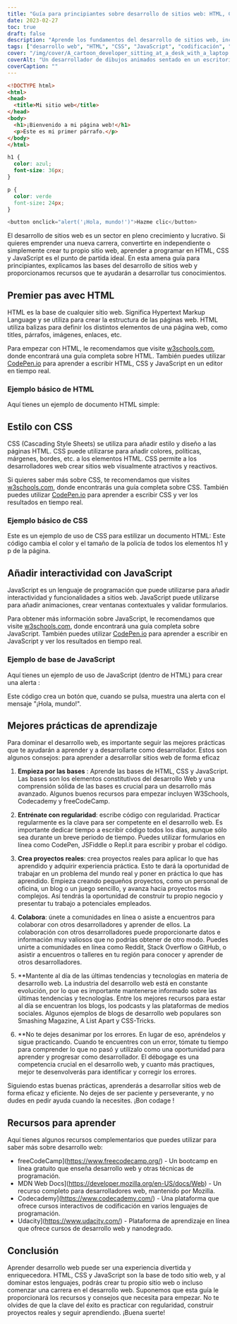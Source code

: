 ```yaml
---
title: "Guía para principiantes sobre desarrollo de sitios web: HTML, CSS y JavaScript"
date: 2023-02-27
toc: true
draft: false
description: "Aprende los fundamentos del desarrollo de sitios web, incluyendo HTML, CSS y JavaScript, con esta guía para principiantes."
tags: ["desarrollo web", "HTML", "CSS", "JavaScript", "codificación", "tutorial", "aprendizaje", "principiante", "CodePen", "W3Schools", "mejores prácticas", "recursos", "freeCodeCamp", "MDN Web Docs", "Codecademy", "Udacity", "colaboración", "depuración", "proyectos"].
cover: "/img/cover/A_cartoon_developer_sitting_at_a_desk_with_a_laptop.png"
coverAlt: "Un desarrollador de dibujos animados sentado en un escritorio con un portátil, rodeado de varios elementos HTML, CSS y JavaScript flotando en el aire a su alrededor."
coverCaption: ""
---
```

```html
<!DOCTYPE html>
<html>
<head>
  <title>Mi sitio web</title>
</head>
<body>
  <h1>¡Bienvenido a mi página web!</h1>
  <p>Este es mi primer párrafo.</p>
</body>
</html>
```
```CSS
h1 {
  color: azul;
  font-size: 36px;
}

p {
  color: verde
  font-size: 24px;
}
```
```js
<button onclick="alert('¡Hola, mundo!')">Hazme clic</button>
```


 El desarrollo de sitios web es un sector en pleno crecimiento y lucrativo. Si quieres emprender una nueva carrera, convertirte en independiente o simplemente crear tu propio sitio web, aprender a programar en HTML, CSS y JavaScript es el punto de partida ideal. En esta amena guía para principiantes, explicamos las bases del desarrollo de sitios web y proporcionamos recursos que te ayudarán a desarrollar tus conocimientos.
 
 ## Premier pas avec HTML
 
 HTML es la base de cualquier sitio web. Significa Hypertext Markup Language y se utiliza para crear la estructura de las páginas web. HTML utiliza balizas para definir los distintos elementos de una página web, como titles, párrafos, imágenes, enlaces, etc.
 
 Para empezar con HTML, le recomendamos que visite [w3schools.com](https://www.w3schools.com/html/), donde encontrará una guía completa sobre HTML. También puedes utilizar [CodePen.io](https://codepen.io/) para aprender a escribir HTML, CSS y JavaScript en un editor en tiempo real.
 
 ### Ejemplo básico de HTML
 
 Aquí tienes un ejemplo de documento HTML simple:
 
 ## Estilo con CSS
 CSS (Cascading Style Sheets) se utiliza para añadir estilo y diseño a las páginas HTML. CSS puede utilizarse para añadir colores, políticas, márgenes, bordes, etc. a los elementos HTML. CSS permite a los desarrolladores web crear sitios web visualmente atractivos y reactivos.
 
 Si quieres saber más sobre CSS, te recomendamos que visites [w3schools.com](https://www.w3schools.com/css), donde encontrarás una guía completa sobre CSS. También puedes utilizar [CodePen.io](https://codepen.io/) para aprender a escribir CSS y ver los resultados en tiempo real.
 
 ### Ejemplo básico de CSS
 Este es un ejemplo de uso de CSS para estilizar un documento HTML:
 Este código cambia el color y el tamaño de la policía de todos los elementos h1 y p de la página.
 
 ## Añadir interactividad con JavaScript
 JavaScript es un lenguaje de programación que puede utilizarse para añadir interactividad y funcionalidades a sitios web. JavaScript puede utilizarse para añadir animaciones, crear ventanas contextuales y validar formularios.
 
 Para obtener más información sobre JavaScript, le recomendamos que visite [w3schools.com](https://www.w3schools.com/js/), donde encontrará una guía completa sobre JavaScript. También puedes utilizar [CodePen.io](https://codepen.io/) para aprender a escribir en JavaScript y ver los resultados en tiempo real.
 
 ### Ejemplo de base de JavaScript
 
 Aquí tienes un ejemplo de uso de JavaScript (dentro de HTML) para crear una alerta :
 
 
 Este código crea un botón que, cuando se pulsa, muestra una alerta con el mensaje "¡Hola, mundo!".
 
 ## Mejores prácticas de aprendizaje
 
 Para dominar el desarrollo web, es importante seguir las mejores prácticas que te ayudarán a aprender y a desarrollarte como desarrollador. Estos son algunos consejos: para aprender a desarrollar sitios web de forma eficaz
 
 1. **Empieza por las bases** : Aprende las bases de HTML, CSS y JavaScript. Las bases son los elementos constitutivos del desarrollo Web y una comprensión sólida de las bases es crucial para un desarrollo más avanzado. Algunos buenos recursos para empezar incluyen W3Schools, Codecademy y freeCodeCamp.
 
 2. **Entrénate con regularidad**: escribe código con regularidad. Practicar regularmente es la clave para ser competente en el desarrollo web. Es importante dedicar tiempo a escribir código todos los días, aunque sólo sea durante un breve periodo de tiempo. Puedes utilizar formularios en línea como CodePen, JSFiddle o Repl.it para escribir y probar el código.
 
 3. **Crea proyectos reales**: crea proyectos reales para aplicar lo que has aprendido y adquirir experiencia práctica. Esto te dará la oportunidad de trabajar en un problema del mundo real y poner en práctica lo que has aprendido. Empieza creando pequeños proyectos, como un personal de oficina, un blog o un juego sencillo, y avanza hacia proyectos más complejos. Así tendrás la oportunidad de construir tu propio negocio y presentar tu trabajo a potenciales empleados.
 
 4. **Colabora**: únete a comunidades en línea o asiste a encuentros para colaborar con otros desarrolladores y aprender de ellos. La colaboración con otros desarrolladores puede proporcionarte datos e información muy valiosos que no podrías obtener de otro modo. Puedes unirte a comunidades en línea como Reddit, Stack Overflow o GitHub, o asistir a encuentros o talleres en tu región para conocer y aprender de otros desarrolladores.
 
 5. **Mantente al día de las últimas tendencias y tecnologías en materia de desarrollo web. La industria del desarrollo web está en constante evolución, por lo que es importante mantenerse informado sobre las últimas tendencias y tecnologías. Entre los mejores recursos para estar al día se encuentran los blogs, los podcasts y las plataformas de medios sociales. Algunos ejemplos de blogs de desarrollo web populares son Smashing Magazine, A List Apart y CSS-Tricks.
 
 6. **No te dejes desanimar por los errores. En lugar de eso, apréndelos y sigue practicando. Cuando te encuentres con un error, tómate tu tiempo para comprender lo que no pasó y utilízalo como una oportunidad para aprender y progresar como desarrollador. El débogage es una competencia crucial en el desarrollo web, y cuanto más practiques, mejor te desenvolverás para identificar y corregir los errores.
 
 Siguiendo estas buenas prácticas, aprenderás a desarrollar sitios web de forma eficaz y eficiente. No dejes de ser paciente y perseverante, y no dudes en pedir ayuda cuando la necesites. ¡Bon codage !
 
 ## Recursos para aprender
 
 Aquí tienes algunos recursos complementarios que puedes utilizar para saber más sobre desarrollo web:
 
 - freeCodeCamp](https://www.freecodecamp.org/) - Un bootcamp en línea gratuito que enseña desarrollo web y otras técnicas de programación.
 - MDN Web Docs](https://developer.mozilla.org/en-US/docs/Web) - Un recurso completo para desarrolladores web, mantenido por Mozilla.
 - Codecademy](https://www.codecademy.com/) - Una plataforma que ofrece cursos interactivos de codificación en varios lenguajes de programación.
 - Udacity](https://www.udacity.com/) - Plataforma de aprendizaje en línea que ofrece cursos de desarrollo web y nanodegrado.
 
 ## Conclusión
 
 Aprender desarrollo web puede ser una experiencia divertida y enriquecedora. HTML, CSS y JavaScript son la base de todo sitio web, y al dominar estos lenguajes, podrás crear tu propio sitio web o incluso comenzar una carrera en el desarrollo web. Suponemos que esta guía le proporcionará los recursos y consejos que necesita para empezar. No te olvides de que la clave del éxito es practicar con regularidad, construir proyectos reales y seguir aprendiendo. ¡Buena suerte!
